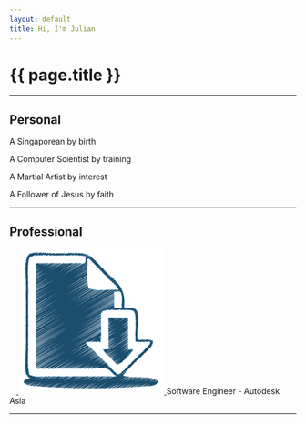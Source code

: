 ```yaml
---
layout: default
title: Hi, I'm Julian
---
```

# {{ page.title }}

---

## Personal
A Singaporean by birth

A Computer Scientist by training

A Martial Artist by interest

A Follower of Jesus by faith

---

## Professional
<html>
    <a class="link" href="https://resume.tehj.org">
        <img class="img-icon" src="/files/images/resume.png" alt="Resume"/>
    </a>
</html>
Software Engineer - Autodesk Asia

---
